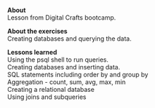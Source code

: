 <strong>About</strong> <br>
Lesson from Digital Crafts bootcamp.

<strong>About the exercises</strong> <br>
Creating databases and querying the data.

<strong>Lessons learned</strong> <br>
Using the psql shell to run queries. <br>
Creating databases and inserting data. <br>
SQL statements including order by and group by <br>
Aggregation - count, sum, avg, max, min <br>
Creating a relational database <br>
Using joins and subqueries
